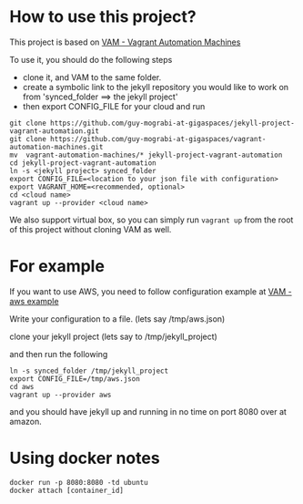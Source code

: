 How to use this project?
============================


This project is based on [VAM - Vagrant Automation Machines](https://github.com/guy-mograbi-at-gigaspaces/vagrant-automation-machines)

To use it, you should do the following steps

  - clone it, and VAM to the same folder.
  - create a symbolic link to the jekyll repository you would like to work on from 'synced_folder ==> the jekyll project'
  - then export CONFIG_FILE for your cloud and run

```
git clone https://github.com/guy-mograbi-at-gigaspaces/jekyll-project-vagrant-automation.git
git clone https://github.com/guy-mograbi-at-gigaspaces/vagrant-automation-machines.git
mv  vagrant-automation-machines/* jekyll-project-vagrant-automation
cd jekyll-project-vagrant-automation
ln -s <jekyll project> synced_folder
export CONFIG_FILE=<location to your json file with configuration>
export VAGRANT_HOME=<recommended, optional>
cd <cloud name>
vagrant up --provider <cloud name>
```


We also support virtual box, so you can simply run `vagrant up` from the root of this project without cloning VAM as well.

# For example

If you want to use AWS, you need to follow configuration example at [VAM - aws example](https://github.com/guy-mograbi-at-gigaspaces/vagrant-automation-machines/blob/master/aws/defaults.json)

Write your configuration to a file. (lets say /tmp/aws.json)

clone your jekyll project (lets say to /tmp/jekyll_project)

and then run the following

```
ln -s synced_folder /tmp/jekyll_project
export CONFIG_FILE=/tmp/aws.json
cd aws
vagrant up --provider aws
```

and you should have jekyll up and running in no time on port 8080 over at amazon.


# Using docker notes

```
docker run -p 8080:8080 -td ubuntu
docker attach [container_id]
```


